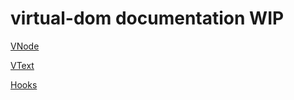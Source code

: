 virtual-dom documentation WIP
====================
[VNode](https://github.com/littleloops/virtual-dom-docs-wip/blob/master/vnode.md)

[VText](https://github.com/littleloops/virtual-dom-docs-wip/blob/master/vtext.md)

[Hooks](https://github.com/littleloops/virtual-dom-docs-wip/blob/master/hooks.md)

